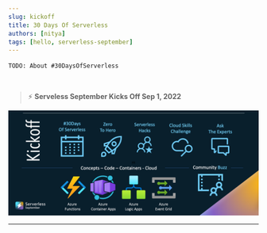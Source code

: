```yaml
---
slug: kickoff
title: 30 Days Of Serverless
authors: [nitya]
tags: [hello, serverless-september]
---
```


`TODO: About #30DaysOfServerless`

<br/>

> ⚡️ **Serveless September Kicks Off Sep 1, 2022**

![Campaign](../static/img/banners/post-kickoff.png)

---